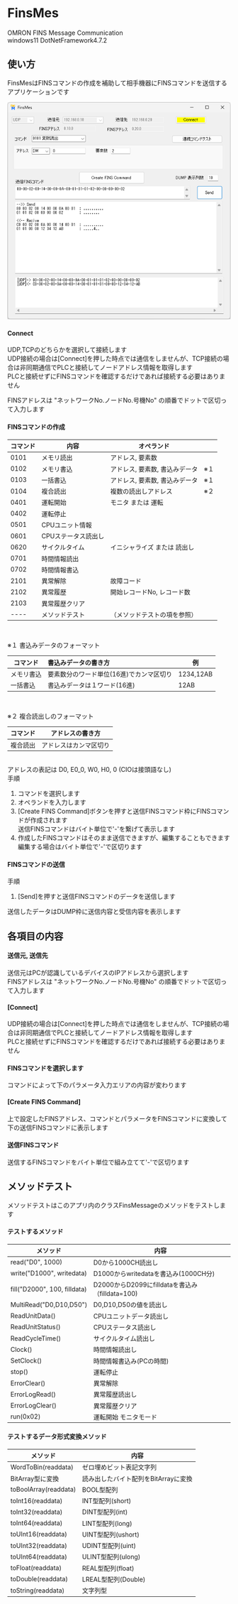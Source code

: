 # FinsMes
OMRON FINS Message Communication  
windows11 DotNetFramework4.7.2

## 使い方
FinsMesはFINSコマンドの作成を補助して相手機器にFINSコマンドを送信するアプリケーションです

![Variable](finsmes001.png)

#### Connect  
UDP,TCPのどちらかを選択して接続します  
UDP接続の場合は[Connect]を押した時点では通信をしませんが、TCP接続の場合は非同期通信でPLCと接続してノードアドレス情報を取得します  
PLCと接続せずにFINSコマンドを確認するだけであれば接続する必要はありません  

FINSアドレスは "ネットワークNo.ノードNo.号機No" の順番でドットで区切って入力します  

#### FINSコマンドの作成
|コマンド|内容|オペランド||
| --- | --- | --- | --- |
|0101|	メモリ読出 |	アドレス, 要素数	|  |
|0102|	メモリ書込|	アドレス, 要素数, 書込みデータ|	※１  |
|0103|	一括書込|	アドレス, 要素数, 書込みデータ|	※１  |
|0104|	複合読出|	複数の読出しアドレス|	※２  |
|0401|	運転開始|	モニタ または 運転	 | |
|0402|	運転停止|		  ||
|0501|	CPUユニット情報|	|	  |
|0601|	CPUステータス読出し|	|	  |
|0620|	サイクルタイム|	イニシャライズ または 読出し	|  |
|0701|	時間情報読出|	|	|
|0702|	時間情報書込|	|	|
|2101|	異常解除|	故障コード	||
|2102|	異常履歴|	開始レコードNo, レコード数	||
|2103|	異常履歴クリア|		||
|----|	メソッドテスト|	（メソッドテストの項を参照）|	|

<br>

※１ 書込みデータのフォーマット

| コマンド | 書込みデータの書き方 | 例 |
|---|:---|---|
| メモリ書込 | 要素数分のワード単位(16進)でカンマ区切り | 1234,12AB |
| 一括書込 | 書込みデータは１ワード(16進) | 12AB |

<br>

※２ 複合読出しのフォーマット

|コマンド|アドレスの書き方|
| --- | --- |
|複合読出|アドレスはカンマ区切り|

<br>
アドレスの表記は D0, E0_0, W0, H0, 0 (CIOは接頭語なし)

<br>
手順

1. コマンドを選択します
2. オペランドを入力します
3. [Create FINS Command]ボタンを押すと送信FINSコマンド枠にFINSコマンドが作成されます  
送信FINSコマンドはバイト単位で'-'を繋げて表示します
4. 作成したFINSコマンドはそのまま送信できますが、編集することもできます  
編集する場合はバイト単位で'-'で区切ります

#### FINSコマンドの送信
手順

1. [Send]を押すと送信FINSコマンドのデータを送信します

送信したデータはDUMP枠に送信内容と受信内容を表示します



## 各項目の内容
#### 送信元, 送信先
送信元はPCが認識しているデバイスのIPアドレスから選択します  
FINSアドレスは "ネットワークNo.ノードNo.号機No" の順番でドットで区切って入力します

#### [Connect]
UDP接続の場合は[Connect]を押した時点では通信をしませんが、TCP接続の場合は非同期通信でPLCと接続してノードアドレス情報を取得します  
PLCと接続せずにFINSコマンドを確認するだけであれば接続する必要はありません

#### FINSコマンドを選択します
コマンドによって下のパラメータ入力エリアの内容が変わります  
#### [Create FINS Command]
上で設定したFINSアドレス、コマンドとパラメータをFINSコマンドに変換して下の送信FINSコマンドに表示します
#### 送信FINSコマンド
送信するFINSコマンドをバイト単位で組み立てて'-'で区切ります


## メソッドテスト
メソッドテストはこのアプリ内のクラスFinsMessageのメソッドをテストします


#### テストするメソッド
|メソッド|内容|
|---|---|
|read("D0", 1000)	|D0から1000CH読出し|
|write("D1000", writedata)	|D1000からwritedataを書込み(1000CH分)|
|fill("D2000", 100, filldata)	|D2000からD2099にfilldataを書込み（filldata=100)|
|MultiRead("D0,D10,D50")	|D0,D10,D50の値を読出し|
|ReadUnitData()	|CPUユニットデータ読出し|
|ReadUnitStatus()	|CPUステータス読出し|
|ReadCycleTime()	|サイクルタイム読出し|
|Clock()	|時間情報読出し|
|SetClock()	|時間情報書込み(PCの時間)|
|stop()	|運転停止|
|ErrorClear()	|異常解除|
|ErrorLogRead()	|異常履歴読出し|
|ErrorLogClear()	|異常履歴クリア|
|run(0x02)	|運転開始 モニタモード|

#### テストするデータ形式変換メソッド
|メソッド|内容|
|---|---|
|WordToBin(readdata)	|ゼロ埋めビット表記文字列|
|BitArray型に変換	|読み出したバイト配列をBitArrayに変換|
|toBoolArray(readdata)	|BOOL型配列|
|toInt16(readdata)	|INT型配列(short)|
|toInt32(readdata)	|DINT型配列(int)|
|toInt64(readdata)	|LINT型配列(long)|
|toUInt16(readdata)	|UINT型配列(ushort)|
|toUInt32(readdata)	|UDINT型配列(uint)|
|toUInt64(readdata)	|ULINT型配列(ulong)|
|toFloat(readdata)	|REAL型配列(float)|
|toDouble(readdata)	|LREAL型配列(Double)|
|toString(readdata)	|文字列型|

